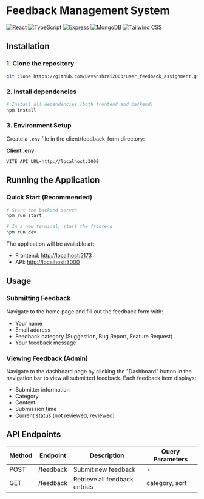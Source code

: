 # Feedback Management System

[![React](https://img.shields.io/badge/React-18-blue.svg)](https://reactjs.org/)
[![TypeScript](https://img.shields.io/badge/TypeScript-5-blue.svg)](https://www.typescriptlang.org/)
[![Express](https://img.shields.io/badge/Express-4-green.svg)](https://expressjs.com/)
[![MongoDB](https://img.shields.io/badge/MongoDB-5-green.svg)](https://www.mongodb.com/)
[![Tailwind CSS](https://img.shields.io/badge/Tailwind-3-blueviolet.svg)](https://tailwindcss.com/)

## Installation

### 1. Clone the repository

```bash
git clone https://github.com/Devanshrai2003/user_feedback_assignment.git
```

### 2. Install dependencies

```bash
# Install all dependencies (both frontend and backend)
npm install
```

### 3. Environment Setup

Create a `.env` file in the client/feedback_form directory:

**Client .env**
```
VITE_API_URL=http://localhost:3000
```

## Running the Application

### Quick Start (Recommended)

```bash
# Start the backend server
npm run start

# In a new terminal, start the frontend
npm run dev
```

The application will be available at:
- Frontend: [http://localhost:5173](http://localhost:5173)
- API: [http://localhost:3000](http://localhost:3000)

## Usage

### Submitting Feedback

Navigate to the home page and fill out the feedback form with:
- Your name
- Email address
- Feedback category (Suggestion, Bug Report, Feature Request)
- Your feedback message

### Viewing Feedback (Admin)

Navigate to the dashboard page by clicking the "Dashboard" button in the navigation bar to view all submitted feedback. Each feedback item displays:
- Submitter information
- Category
- Content
- Submission time
- Current status (not reviewed, reviewed)

## API Endpoints

| Method | Endpoint | Description | Query Parameters |
|--------|----------|-------------|-----------------|
| POST   | /feedback | Submit new feedback | - |
| GET    | /feedback | Retrieve all feedback entries | category, sort |

